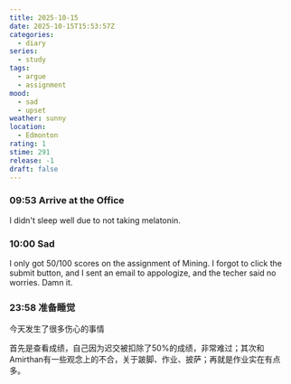 ```yaml
---
title: 2025-10-15
date: 2025-10-15T15:53:57Z
categories:
  - diary
series:
  - study
tags:
  - argue
  - assignment
mood:
  - sad
  - upset
weather: sunny
location:
  - Edmonton
rating: 1
stime: 291
release: -1
draft: false
---
```

### 09:53 Arrive at the Office

I didn't sleep well due to not taking melatonin.


### 10:00 Sad

I only got 50/100 scores on the assignment of Mining. I forgot to click the submit button, and I sent an email to appologize, and the techer said no worries. Damn it.


### 23:58 准备睡觉

今天发生了很多伤心的事情

首先是查看成绩，自己因为迟交被扣除了50%的成绩，非常难过；其次和Amirthan有一些观念上的不合，关于跛脚、作业、披萨；再就是作业实在有点多。

